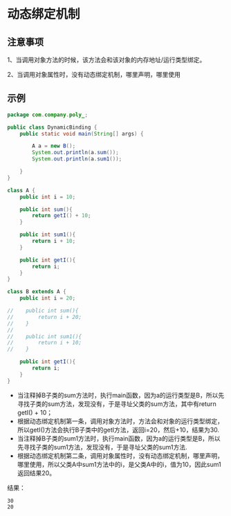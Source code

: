 # 动态绑定机制

## 注意事项

1、当调用对象方法的时候，该方法会和该对象的内存地址/运行类型绑定。

2、当调用对象属性时，没有动态绑定机制，哪里声明，哪里使用

## 示例

```java
package com.company.poly_;

public class DynamicBinding {
    public static void main(String[] args) {

        A a = new B();
        System.out.println(a.sum());
        System.out.println(a.sum1());

    }
}

class A {
    public int i = 10;

    public int sum(){
        return getI() + 10;
    }

    public int sum1(){
        return i + 10;
    }

    public int getI(){
        return i;
    }
}

class B extends A {
    public int i = 20;

//    public int sum(){
//        return i + 20;
//    }
//
//    public int sum1(){
//        return i + 10;
//    }

    public int getI(){
        return i;
    }
}
```

- 当注释掉B子类的sum方法时，执行main函数，因为a的运行类型是B，所以先寻找子类的sum方法，发现没有，于是寻址父类的sum方法，其中有return getI() + 10；
- 根据动态绑定机制第一条，调用对象方法时，方法会和对象的运行类型绑定，所以getI()方法会执行B子类中的getI方法，返回i=20，然后+10，结果为30.
- 当注释掉B子类的sum1方法时，执行main函数，因为a的运行类型是B，所以先寻找子类的sum1方法，发现没有，于是寻址父类的sum1方法.
- 根据动态绑定机制第二条，调用对象属性时，没有动态绑定机制，哪里声明，哪里使用，所以父类A中sum1方法中的i，是父类A中的i，值为10，因此sum1返回结果20。

结果：

```
30
20
```

